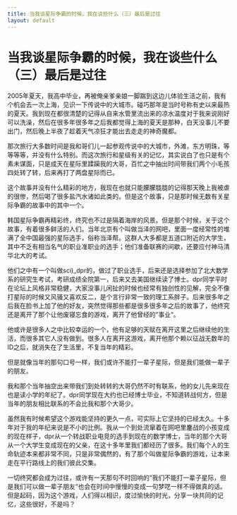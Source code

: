 ```yaml
---
title: 当我谈星际争霸的时候，我在谈些什么（三）最后是过往
layout: default
---
```


# 当我谈星际争霸的时候，我在谈些什么（三）最后是过往

2005年夏天，我高中毕业，再被俺亲爹亲娘一脚踹到这边儿体验生活之前，我有个机会去一次上海，见识一下传说中的大城市。碰巧那年是当时号称有史以来最热的夏天。我到现在都很清楚的记得从自来水管里流出来的凉水温度对于我来说刚好可以洗澡，然后在很多年很多年之后我都觉得上海的夏天是那种，白天没事儿不要出门，然后晚上半夜了趁着天气凉狂才能出去走走的神奇魔都。

那次旅行大多数时间是我和哥们儿一起参观传说中的大城市，外滩，东方明珠，等等等等，并没有什么特别。而这次旅行和星级有关的记忆，其实说白了也只是有个素未谋面，只是成天在星际里蹂躏我的大哥，百忙之中抽出时间带我们两个小毛孩四处转了转，后来再打了两盘星际而已。

这个故事并没有什么精彩的地方，我现在也就只能朦朦胧胧的记得那天晚上我被虐的很惨，然后喝了很多盐汽水诸如此类的。但是这个故事，只是那时候无数有关星际争霸的故事中的其中一个。

韩国星际争霸再精彩终，终究也不过是隔着海岸的风景。但是那个时候，关于这个故事，有着很多鲜活的人们。当年北京有个叫做当泽的网吧，里面一度经常性的堆满了全中国最强的星际选手，俗称当泽帮。这群人大多都是五道口附近的大学生，其中不乏有相当名气的职业准职业的选手；他们准备联赛的间歇，还要应付神马清华北大的考试。

他们之中有一个叫做sci)_dpr的，做过了职业选手，后来还是选择参加了北大数学系的研究生考试，考研成绩全院第一，后来又去美国继续读了博士。dpr同学平时在论坛上风格非常稳健，大家没事儿闲扯的时候也经常有独创性的见解，完全不像打星际的时候又风骚又喜欢反二，是个言行非常一致的理工系胖子。后来很多年之后我在脸书上加了他的好友，突然觉得那些都是很多很多年之后的故事了，他终究还是离开了那个让他废寝忘食的游戏，离开了他曾经的”事业“。

他或许是很多人之中比较幸运的一个，他有足够的天赋在离开这里之后继续他的生活，而很多其它人没有做到。很多人在离开这游戏，离开他那个赖以征战无数年的ID之后，就消失在了生活里，不复当年的精彩。

但是就像当年的那句口号一样，我们或许不能打一辈子星际，但是我们能做一辈子的朋友。

我和那个当年抽空出来带我们到处转转的大哥仍然不时有联系，他的女儿先来现在也是读小学的年纪了。dpr同学现在大约也已经博士毕业，不知道转战何方，但是当年的朋友相比联系的不会比我和那个大哥少。

虽然我有时候希望这个游戏能坚持的更久一点，可实际上它坚持的已经太久。十多年对于我的年纪来说是不小的比例。我从一个到处流窜着在网吧里鏖战的小孩变成的现在样子，dpr从一个转战职业电竞的选手到现在的数学博士，当年的那个大哥从一个大学生变成现在的父亲，在这十多年里我们都经历了很多。我们每个人的生命轨迹本来都非常不同，只是非常偶然的，有了那个叫做星际争霸的游戏，让本来走在平行路线上的我们彼此交集。

一切终究都会成为过往，或许有一天那句不时回响的”我们不能打一辈子星际，但是我们可以做一辈子朋友“也会在时间中慢慢的变成一句梦呓一样不得做真的话。但是起码，因为这个游戏，人们得以相识，度过愉快的时光，分享一块共同的记忆，这些很好，不是吗？